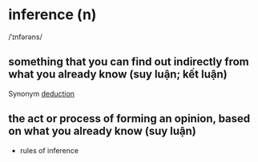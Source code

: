 # inference (n)

/ˈɪnfərəns/

## something that you can find out indirectly from what you already know (suy luận; kết luận)

Synonym [deduction](deduction-n.md#the-process-of-using-information-you-have-in-order-to-understand-a-particular-situation-or-to-find-the-answer-to-a-problem-suy-ra-kết-luận)

## the act or process of forming an opinion, based on what you already know (suy luận)

- rules of inference